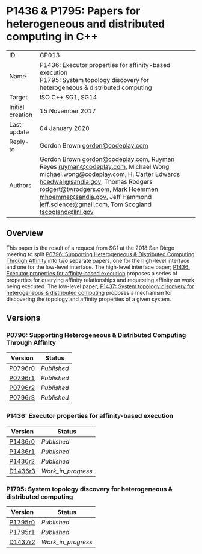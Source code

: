 # P1436 & P1795: Papers for heterogeneous and distributed computing in C++

|   |   |
|---|---|
| ID | CP013 |
| Name | P1436: Executor properties for affinity-based execution <br> P1795: System topology discovery for heterogeneous & distributed computing |
| Target | ISO C++ SG1, SG14 |
| Initial creation | 15 November 2017 |
| Last update | 04 January 2020 |
| Reply-to | Gordon Brown <gordon@codeplay.com> |
| Authors | Gordon Brown <gordon@codeplay.com>, Ruyman Reyes <ruyman@codeplay.com>, Michael Wong <michael.wong@codeplay.com>, H. Carter Edwards <hcedwar@sandia.gov>, Thomas Rodgers <rodgert@twrodgers.com>, Mark Hoemmen <mhoemme@sandia.gov>, Jeff Hammond <jeff.science@gmail.com>, Tom Scogland <tscogland@llnl.gov> |

## Overview

This paper is the result of a request from SG1 at the 2018 San Diego meeting to split [P0796: Supporting Heterogeneous & Distributed Computing Through Affinity][p1436] into two separate papers, one for the high-level interface and one for the low-level interface. The high-level interface paper; [P1436: Executor properties for affinity-based execution][p1436] proposes a series of properties for querying affinity relationships and requesting affinity on work being executed. The low-level paper; [P1437: System topology discovery for heterogeneous & distributed computing][p1437] proposes a mechanism for discovering the topology and affinity properties of a given system.

## Versions

### P0796: Supporting Heterogeneous & Distributed Computing Through Affinity

| Version | Status |
|---------|--------|
| [P0796r0][p0796r0] | _Published_ |
| [P0796r1][p0796r1] | _Published_ |
| [P0796r2][p0796r2] | _Published_ |
| [P0796r3][p0796r3] | _Published_ |

### P1436: Executor properties for affinity-based execution

| Version | Status |
|---------|--------|
| [P1436r0][p1436r0] | _Published_ |
| [P1436r1][p1436r1] | _Published_ |
| [P1436r2][p1436r2] | _Published_ |
| [D1436r3][d1436-latest] | _Work_in_progress_ |

### P1795: System topology discovery for heterogeneous & distributed computing

| Version | Status |
|---------|--------|
| [P1795r0][p1795r0] | _Published_ |
| [P1795r1][p1795r1] | _Published_ |
| [D1437r2][d1795-latest] | _Work_in_progress_ |

[p0796]: https://wg21.link/p0796
[p1436]: https://wg21.link/p1436
[p1437]: https://wg21.link/p1437
[p0796r0]: https://wg21.link/p0796r0
[p0796r1]: https://wg21.link/p0796r1
[p0796r2]: https://wg21.link/p0796r2
[p0796r3]: https://wg21.link/p0796r3

[p1436r0]: https://wg21.link/p1436r0
[p1436r1]: https://wg21.link/p1436r1
[p1436r2]: https://wg21.link/p1436r2
[d1436-latest]: cpp-23/d1436r2.md

[p1795r0]: https://wg21.link/p1795r0
[p1795r1]: https://wg21.link/p1795r1
[d1795-latest]: cpp-23/d1795r1.md
